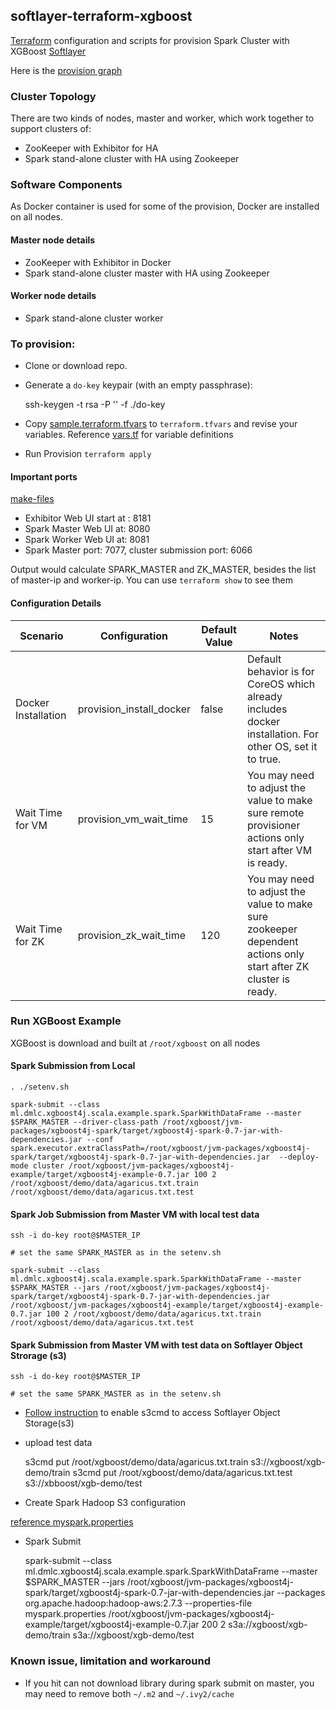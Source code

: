 ## softlayer-terraform-xgboost

[Terraform](https://www.terraform.io/) configuration and scripts for provision Spark Cluster with XGBoost [Softlayer](https://softlayer.com/)

Here is the [provision graph](graph.png)

### Cluster Topology

There are two kinds of nodes, master and worker, which work together to support clusters of:

* ZooKeeper with Exhibitor for HA
* Spark stand-alone cluster with HA using Zookeeper

### Software Components

As Docker container is used for some of the provision, Docker are installed on all nodes.

#### Master node details

* ZooKeeper with Exhibitor in Docker
* Spark stand-alone cluster master with HA using Zookeeper

#### Worker node details

* Spark stand-alone cluster worker


### To provision:

* Clone or download repo.

* Generate a `do-key` keypair (with an empty passphrase):

	ssh-keygen -t rsa -P '' -f ./do-key

* Copy [sample.terraform.tfvars](./sample.terraform.tfvars) to `terraform.tfvars` and revise your variables. Reference [vars.tf](./vars.tf) for variable definitions

* Run Provision `terraform apply`


#### Important ports

[make-files](make-files.sh)

* Exhibitor Web UI start at : 8181
* Spark Master Web UI at: 8080
* Spark Worker Web UI at: 8081
* Spark Master port: 7077, cluster submission port: 6066

Output would calculate SPARK_MASTER and ZK_MASTER, besides the list of master-ip and worker-ip. You can use `terraform show` to see them
	
#### Configuration Details

| Scenario | Configuration | Default Value | Notes|
|----------|---------------|-------|------|
|Docker Installation | provision_install_docker |false| Default behavior is for CoreOS which already includes docker installation. For other OS, set it to true.|
|Wait Time for VM    | provision_vm_wait_time   |15   | You may need to adjust the value to make sure remote provisioner actions only start after VM is ready.|
|Wait Time for ZK    | provision_zk_wait_time   |120  | You may need to adjust the value to make sure zookeeper dependent actions only start after ZK cluster is ready.|

### Run XGBoost Example

XGBoost is download and built at `/root/xgboost` on all nodes

#### Spark Submission from Local

    . ./setenv.sh
    
	spark-submit --class  ml.dmlc.xgboost4j.scala.example.spark.SparkWithDataFrame --master $SPARK_MASTER --driver-class-path /root/xgboost/jvm-packages/xgboost4j-spark/target/xgboost4j-spark-0.7-jar-with-dependencies.jar --conf spark.executor.extraClassPath=/root/xgboost/jvm-packages/xgboost4j-spark/target/xgboost4j-spark-0.7-jar-with-dependencies.jar  --deploy-mode cluster /root/xgboost/jvm-packages/xgboost4j-example/target/xgboost4j-example-0.7.jar 100 2 /root/xgboost/demo/data/agaricus.txt.train /root/xgboost/demo/data/agaricus.txt.test
	

	
#### Spark Job Submission from Master VM with local test data

	ssh -i do-key root@$MASTER_IP
	
	# set the same SPARK_MASTER as in the setenv.sh

	spark-submit --class  ml.dmlc.xgboost4j.scala.example.spark.SparkWithDataFrame --master $SPARK_MASTER --jars /root/xgboost/jvm-packages/xgboost4j-spark/target/xgboost4j-spark-0.7-jar-with-dependencies.jar /root/xgboost/jvm-packages/xgboost4j-example/target/xgboost4j-example-0.7.jar 100 2 /root/xgboost/demo/data/agaricus.txt.train /root/xgboost/demo/data/agaricus.txt.test
	

#### Spark Submission from Master VM with test data on Softlayer Object Strorage (s3) 
	
	ssh -i do-key root@$MASTER_IP
	
	# set the same SPARK_MASTER as in the setenv.sh
		
* [Follow instruction](https://knowledgelayer.softlayer.com/procedure/connecting-cos-s3-using-s3cmd) to enable s3cmd to access Softlayer Object Storage(s3)

* upload test data

	s3cmd put /root/xgboost/demo/data/agaricus.txt.train s3://xgboost/xgb-demo/train
	s3cmd put /root/xgboost/demo/data/agaricus.txt.test s3://xbboost/xgb-demo/test
	
* Create Spark Hadoop S3 configuration 

[reference myspark.properties](myspark.properties)


* Spark Submit

	spark-submit --class  ml.dmlc.xgboost4j.scala.example.spark.SparkWithDataFrame --master $SPARK_MASTER --jars /root/xgboost/jvm-packages/xgboost4j-spark/target/xgboost4j-spark-0.7-jar-with-dependencies.jar --packages org.apache.hadoop:hadoop-aws:2.7.3 --properties-file myspark.properties /root/xgboost/jvm-packages/xgboost4j-example/target/xgboost4j-example-0.7.jar 200 2 s3a://xgboost/xgb-demo/train s3a://xgboost/xgb-demo/test


### Known issue, limitation and workaround

* If you hit can not download library during spark submit on master, you may need to remove both `~/.m2` and `~/.ivy2/cache` 

